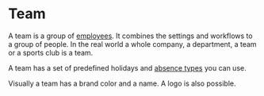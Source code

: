 # Team

A team is a group of [employees](employee/readme.md). It combines the settings and workflows to a group of people. In the real world a whole company, a department, a team or a sports club is a team.

A team has a set of predefined holidays and [absence types](../application/absence-type/readme.md) you can use.

Visually a team has a brand color and a name. A logo is also possible.
